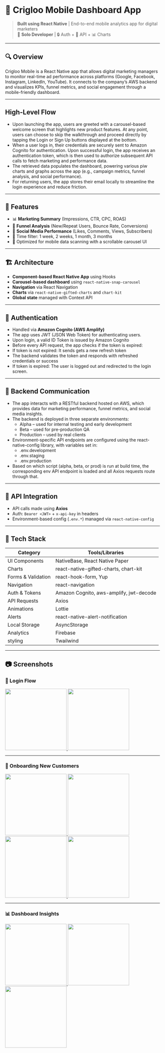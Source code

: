 # 📱 Crigloo Mobile Dashboard App

> **Built using React Native** | End-to-end mobile analytics app for digital marketers  
> 🧠 **Solo Developer**  | 🔒 Auth + 🔌 API + 📊 Charts

---

## 🔍 Overview
Crigloo Mobile is a React Native app that allows digital marketing managers to monitor real-time ad performance across platforms (Google, Facebook, Instagram, LinkedIn, YouTube). It connects to the company’s AWS backend and visualizes KPIs, funnel metrics, and social engagement through a mobile-friendly dashboard.

---
##  High-Level Flow

- Upon launching the app, users are greeted with a carousel-based welcome screen that highlights new product features. At any point, users can choose to skip the walkthrough and proceed directly by tapping the Login or Sign Up buttons displayed at the bottom.
- When a user logs in, their credentials are securely sent to Amazon Cognito for authentication. Upon successful login, the app receives an authentication token, which is then used to authorize subsequent API calls to fetch marketing and performance data.
- The retrieved data populates the dashboard, powering various piw charts and graphs across the app (e.g., campaign metrics, funnel analysis, and social performance).
- For returning users, the app stores their email locally to streamline the login experience and reduce friction.

---

## 🧭 Features
- 📊 **Marketing Summary** (Impressions, CTR, CPC, ROAS)
- 🔁 **Funnel Analysis** (New/Repeat Users, Bounce Rate, Conversions)
- 📣 **Social Media Performance** (Likes, Comments, Views, Subscribers)
- 📅 Time filter: 1 week, 2 weeks, 1 month, 3 months
- 📱 Optimized for mobile data scanning with a scrollable carousel UI

---

## 🏗️ Architecture
- **Component-based React Native App** using Hooks
- **Carousel-based dashboard** using `react-native-snap-carousel`
- **Navigation** via React Navigation
- **Charts** via `react-native-gifted-charts` and `chart-kit`
- **Global state** managed with Context API

---

## 🔐 Authentication
- Handled via **Amazon Cognito (AWS Amplify)**
- The app uses JWT (JSON Web Token) for authenticating users.
- Upon login, a valid ID Token is issued by Amazon Cognito
- Before every API request, the app checks if the token is expired:
- If token is not expired: It sends gets a new refresh token
- The backend validates the token and responds with refreshed credentials or success
- If token is expired: The user is logged out and redirected to the login screen.

---

## 🔌 Backend Communication 
 - The app interacts with a RESTful backend hosted on AWS, which provides data for marketing performance, funnel metrics, and social media insights.
 -	The backend is deployed in three separate environments:
      -	Alpha – used for internal testing and early development
      -	Beta – used for pre-production QA
      -	Production – used by real clients
 -	Environment-specific API endpoints are configured using the react-native-config library, with variables set in:
      -	.env.development
      -	.env.staging
      -	.env.production
 -	Based on which script (alpha, beta, or prod) is run at build time, the corresponding env API endpoint is loaded and all Axios requests route through that.

---

## 🔌 API Integration
- API calls made using **Axios**
- Auth: `Bearer <JWT>` + `x-api-key` in headers
- Environment-based config (`.env.*`) managed via `react-native-config`

---

## 🧩 Tech Stack

| Category            | Tools/Libraries                                        |
|---------------------|--------------------------------------------------------|
| UI Components       | NativeBase, React Native Paper                         |
| Charts              | react-native-gifted-charts, chart-kit                 |
| Forms & Validation  | react-hook-form, Yup                                   |
| Navigation          | react-navigation                                       |
| Auth & Tokens       | Amazon Cognito, aws-amplify, jwt-decode                |
| API Requests        | Axios                                                  |
| Animations          | Lottie                                                 |
| Alerts              | react-native-alert-notification                        |
| Local Storage       | AsyncStorage                                           |
| Analytics           | Firebase                                               |
| styling             | Twailwind                                              |

---

## 📷 Screenshots

### 🔐 Login Flow

<p float="left">
  <a href="./screenshots/Welcome-screen.png">
    <img src="./screenshots/Welcome-screen.png" width="200"/>
  </a>
  <a href="./screenshots/login-screen.png">
    <img src="./screenshots/login-screen.png" width="200"/>
  </a>
</p>

---

### 🧭 Onboarding New Customers

<p float="left">
  <a href="./screenshots/Onboarding1.png">
    <img src="./screenshots/Onboarding1.png" width="200"/>
  </a>
  <a href="./screenshots/Onboarding2.png">
    <img src="./screenshots/Onboarding2.png" width="200"/>
  </a>
  <a href="./screenshots/Onboarding3.png">
    <img src="./screenshots/Onboarding3.png" width="200"/>
  </a>
  <a href="./screenshots/Onboarding4.png">
    <img src="./screenshots/Onboarding4.png" width="200"/>
  </a>
</p>

---

### 📊 Dashboard Insights

<p float="left">
  <a href="./screenshots/social-Insights.png">
    <img src="./screenshots/social-Insights.png" width="200"/>
  </a>
  <a href="./screenshots/marketing-summary.png">
    <img src="./screenshots/marketing-summary.png" width="200"/>
  </a>
  <a href="./screenshots/funnel-analysis.png">
    <img src="./screenshots/funnel-analysis.png" width="200"/>
  </a>
</p>








